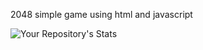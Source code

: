 2048 simple game using html and javascript


![Your Repository's Stats](https://github-readme-stats.vercel.app/api?username=Abrar051&show_icons=true)
